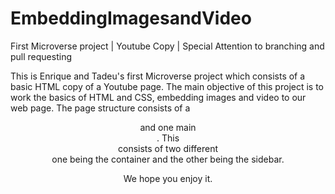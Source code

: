 # EmbeddingImagesandVideo
First Microverse project | Youtube Copy | Special Attention to branching and pull requesting

This is Enrique and Tadeu's first Microverse project which consists of a basic HTML copy of a Youtube page.
The main objective of this project is to work the basics of HTML and CSS, embedding images and video to our web page.
The page structure consists of a <header> and one main <section>. This <section> consists of two different <div> one being the container and the other being the sidebar.

We hope you enjoy it.

